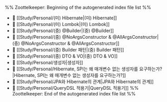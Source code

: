 %% Zoottelkeeper: Beginning of the autogenerated index file list  %%
- 📄 [[Study/Personal/(미) Hibernate|(미) Hibernate]]
- 📄 [[Study/Personal/(미) Lombok|(미) Lombok]]
- 📄 [[Study/Personal/(중) @Builder|(중) @Builder]]
- 📄 [[Study/Personal/(중) @NoArgsConstructor & @AllArgsConstructor|(중) @NoArgsConstructor & @AllArgsConstructor]]
- 📄 [[Study/Personal/(중) Builder 패턴|(중) Builder 패턴]]
- 📄 [[Study/Personal/(중) DTO & VO|(중) DTO & VO]]
- 📄 [[Study/Personal/생성자|생성자]]
- 📄 [[Study/Personal/Hibernate, SPI는 왜 매개변수 없는 생성자를 요구하는가?|Hibernate, SPI는 왜 매개변수 없는 생성자를 요구하는가?]]
- 📄 [[Study/Personal/JPA와 Hibernate의 관계|JPA와 Hibernate의 관계]]
- 📄 [[Study/Personal/QueryDSL 적용기|QueryDSL 적용기]]
%% Zoottelkeeper: End of the autogenerated index file list  %%
